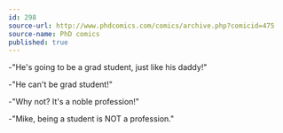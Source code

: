 ```yaml
---
id: 298
source-url: http://www.phdcomics.com/comics/archive.php?comicid=475
source-name: PhD comics
published: true
---
```


<p>-"He's going to be a grad student, just like his daddy!"</p>

<p>-"He can't be grad student!"</p>

<p>-"Why not? It's a noble profession!"</p>

<p>-"Mike, being a student is NOT a profession."</p>



